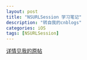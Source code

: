 ```yaml
---
layout: post
title: "NSURLSession 学习笔记"
description: "转自我的cnblogs"
categories: iOS
tags: [NSURLSession]
---
```


[详情见我的原帖](http://www.cnblogs.com/cxjwin/p/3382146.html)
